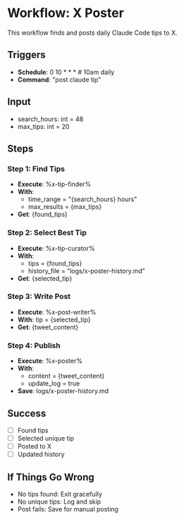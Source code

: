 # Workflow: X Poster

This workflow finds and posts daily Claude Code tips to X.

## Triggers
- **Schedule**: 0 10 * * *  # 10am daily
- **Command**: "post claude tip"

## Input
- search_hours: int = 48
- max_tips: int = 20

## Steps

### Step 1: Find Tips
- **Execute**: %x-tip-finder%
- **With**: 
  - time_range = "{search_hours} hours"
  - max_results = {max_tips}
- **Get**: {found_tips}

### Step 2: Select Best Tip
- **Execute**: %x-tip-curator%
- **With**: 
  - tips = {found_tips}
  - history_file = "logs/x-poster-history.md"
- **Get**: {selected_tip}

### Step 3: Write Post
- **Execute**: %x-post-writer%
- **With**: tip = {selected_tip}
- **Get**: {tweet_content}

### Step 4: Publish
- **Execute**: %x-poster%
- **With**: 
  - content = {tweet_content}
  - update_log = true
- **Save**: logs/x-poster-history.md

## Success
- [ ] Found tips
- [ ] Selected unique tip
- [ ] Posted to X
- [ ] Updated history

## If Things Go Wrong
- No tips found: Exit gracefully
- No unique tips: Log and skip
- Post fails: Save for manual posting